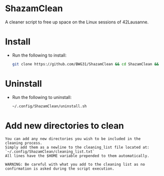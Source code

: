 # ShazamClean
A cleaner script to free up space on the Linux sessions of 42Lausanne.

# Install
 - Run the following to install:
	```sh
	git clone https://github.com/BWG31/ShazamClean && cd ShazamClean && ./install.sh && cd .. && rm -rf ShazamClean
	```

# Uninstall
 - Run the following to uninstall:
	```sh
	~/.config/ShazamClean/uninstall.sh
	```

# Add new directories to clean
	You can add any new directories you wish to be included in the cleaning process.
	Simply add them as a newline to the cleaning_list file located at: `~/.config/ShazamClean/cleaning_list.txt`
	All lines have the $HOME variable prepended to them automatically.

	WARNING: Be careful with what you add to the cleaning list as no confirmation is asked during the script execution.
